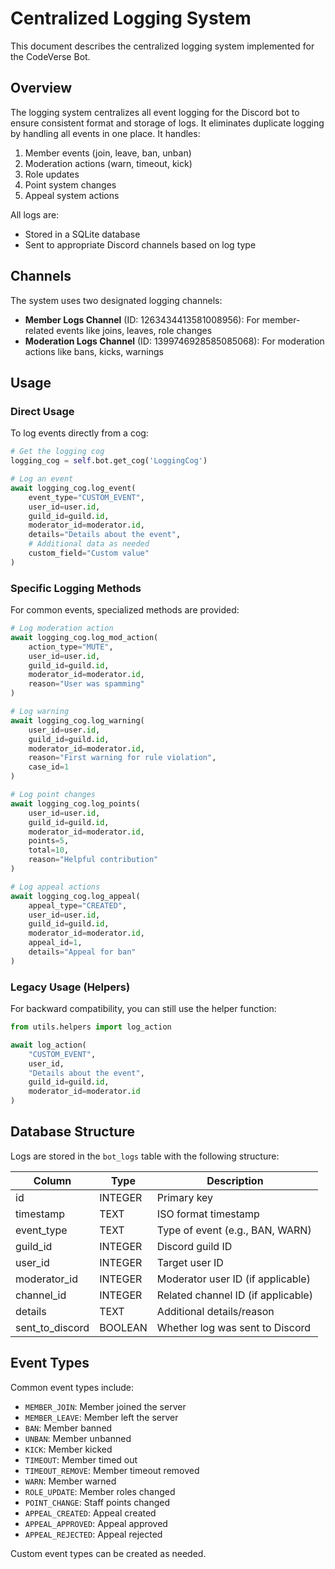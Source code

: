 # Centralized Logging System

This document describes the centralized logging system implemented for the CodeVerse Bot.

## Overview

The logging system centralizes all event logging for the Discord bot to ensure consistent format and storage of logs. It eliminates duplicate logging by handling all events in one place. It handles:

1. Member events (join, leave, ban, unban)
2. Moderation actions (warn, timeout, kick)
3. Role updates
4. Point system changes
5. Appeal system actions

All logs are:
- Stored in a SQLite database
- Sent to appropriate Discord channels based on log type

## Channels

The system uses two designated logging channels:
- **Member Logs Channel** (ID: 1263434413581008956): For member-related events like joins, leaves, role changes
- **Moderation Logs Channel** (ID: 1399746928585085068): For moderation actions like bans, kicks, warnings

## Usage

### Direct Usage

To log events directly from a cog:

```python
# Get the logging cog
logging_cog = self.bot.get_cog('LoggingCog')

# Log an event
await logging_cog.log_event(
    event_type="CUSTOM_EVENT",
    user_id=user.id,
    guild_id=guild.id,
    moderator_id=moderator.id,
    details="Details about the event",
    # Additional data as needed
    custom_field="Custom value"
)
```

### Specific Logging Methods

For common events, specialized methods are provided:

```python
# Log moderation action
await logging_cog.log_mod_action(
    action_type="MUTE",
    user_id=user.id,
    guild_id=guild.id,
    moderator_id=moderator.id,
    reason="User was spamming"
)

# Log warning
await logging_cog.log_warning(
    user_id=user.id,
    guild_id=guild.id,
    moderator_id=moderator.id,
    reason="First warning for rule violation",
    case_id=1
)

# Log point changes
await logging_cog.log_points(
    user_id=user.id,
    guild_id=guild.id,
    moderator_id=moderator.id,
    points=5,
    total=10,
    reason="Helpful contribution"
)

# Log appeal actions
await logging_cog.log_appeal(
    appeal_type="CREATED",
    user_id=user.id,
    guild_id=guild.id,
    moderator_id=moderator.id,
    appeal_id=1,
    details="Appeal for ban"
)
```

### Legacy Usage (Helpers)

For backward compatibility, you can still use the helper function:

```python
from utils.helpers import log_action

await log_action(
    "CUSTOM_EVENT", 
    user_id,
    "Details about the event",
    guild_id=guild.id,
    moderator_id=moderator.id
)
```

## Database Structure

Logs are stored in the `bot_logs` table with the following structure:

| Column | Type | Description |
|--------|------|-------------|
| id | INTEGER | Primary key |
| timestamp | TEXT | ISO format timestamp |
| event_type | TEXT | Type of event (e.g., BAN, WARN) |
| guild_id | INTEGER | Discord guild ID |
| user_id | INTEGER | Target user ID |
| moderator_id | INTEGER | Moderator user ID (if applicable) |
| channel_id | INTEGER | Related channel ID (if applicable) |
| details | TEXT | Additional details/reason |
| sent_to_discord | BOOLEAN | Whether log was sent to Discord |

## Event Types

Common event types include:

- `MEMBER_JOIN`: Member joined the server
- `MEMBER_LEAVE`: Member left the server
- `BAN`: Member banned
- `UNBAN`: Member unbanned
- `KICK`: Member kicked
- `TIMEOUT`: Member timed out
- `TIMEOUT_REMOVE`: Member timeout removed
- `WARN`: Member warned
- `ROLE_UPDATE`: Member roles changed
- `POINT_CHANGE`: Staff points changed
- `APPEAL_CREATED`: Appeal created
- `APPEAL_APPROVED`: Appeal approved
- `APPEAL_REJECTED`: Appeal rejected

Custom event types can be created as needed.